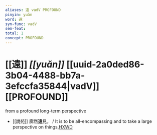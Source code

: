 ```yaml
---
aliases: 遠 vadV PROFOUND
pinyin: yuǎn
word: 遠
syn-func: vadV
sem-feat: 
total: 1
concept: PROFOUND 
---
```

# [[遠]] *[[yuǎn]]*  [[uuid-2a0ded86-3b04-4488-bb7a-3efccfa35844|vadV]] [[PROFOUND]]
from a profound long-term perspective
 - [[說苑]] 廓然**遠**見， / It is to be all-encompassing and to take a large perspective on things,[HXWD](https://hxwd.org/textview.html?location=CH1a0907_CHANT_001-1a.13)